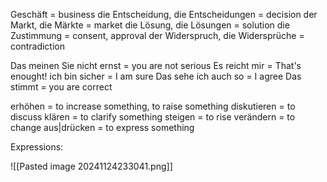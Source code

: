 Geschäft = business 
die Entscheidung, die Entscheidungen = decision
der Markt, die Märkte = market 
die Lösung, die Lösungen = solution 
die Zustimmung = consent, approval
der Widerspruch, die Widersprüche = contradiction 

Das meinen Sie nicht ernst = you are not serious 
Es reicht mir = That's enought!
ich bin sicher = I am sure 
Das sehe ich auch so = I agree 
Das stimmt = you are correct 

erhöhen = to increase something, to raise something
diskutieren = to discuss 
klären = to clarify something 
steigen = to rise 
verändern = to change 
aus|drücken = to express something 

Expressions: 

![[Pasted image 20241124233041.png]]